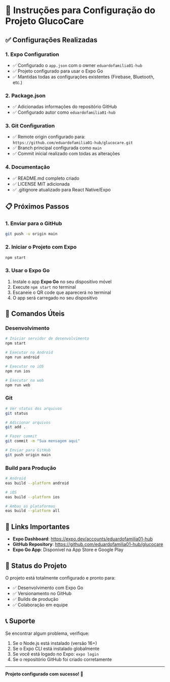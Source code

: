 # 🚀 Instruções para Configuração do Projeto GlucoCare

## ✅ Configurações Realizadas

### 1. Expo Configuration
- ✅ Configurado o `app.json` com o owner `eduardofamilia01-hub`
- ✅ Projeto configurado para usar o Expo Go
- ✅ Mantidas todas as configurações existentes (Firebase, Bluetooth, etc.)

### 2. Package.json
- ✅ Adicionadas informações do repositório GitHub
- ✅ Configurado autor como `eduardofamilia01-hub`

### 3. Git Configuration
- ✅ Remote origin configurado para: `https://github.com/eduardofamilia01-hub/glucocare.git`
- ✅ Branch principal configurada como `main`
- ✅ Commit inicial realizado com todas as alterações

### 4. Documentação
- ✅ README.md completo criado
- ✅ LICENSE MIT adicionada
- ✅ .gitignore atualizado para React Native/Expo

## 📋 Próximos Passos

### 1. Enviar para o GitHub
```bash
git push -u origin main
```

### 2. Iniciar o Projeto com Expo
```bash
npm start
```

### 3. Usar o Expo Go
1. Instale o app **Expo Go** no seu dispositivo móvel
2. Execute `npm start` no terminal
3. Escaneie o QR code que aparecerá no terminal
4. O app será carregado no seu dispositivo

## 🔧 Comandos Úteis

### Desenvolvimento
```bash
# Iniciar servidor de desenvolvimento
npm start

# Executar no Android
npm run android

# Executar no iOS
npm run ios

# Executar na web
npm run web
```

### Git
```bash
# Ver status dos arquivos
git status

# Adicionar arquivos
git add .

# Fazer commit
git commit -m "Sua mensagem aqui"

# Enviar para GitHub
git push origin main
```

### Build para Produção
```bash
# Android
eas build --platform android

# iOS
eas build --platform ios

# Ambas as plataformas
eas build --platform all
```

## 📱 Links Importantes

- **Expo Dashboard**: https://expo.dev/accounts/eduardofamilia01-hub
- **GitHub Repository**: https://github.com/eduardofamilia01-hub/glucocare
- **Expo Go App**: Disponível na App Store e Google Play

## 🎯 Status do Projeto

O projeto está totalmente configurado e pronto para:
- ✅ Desenvolvimento com Expo Go
- ✅ Versionamento no GitHub
- ✅ Builds de produção
- ✅ Colaboração em equipe

## 📞 Suporte

Se encontrar algum problema, verifique:
1. Se o Node.js está instalado (versão 16+)
2. Se o Expo CLI está instalado globalmente
3. Se você está logado no Expo: `expo login`
4. Se o repositório GitHub foi criado corretamente

---

**Projeto configurado com sucesso! 🎉**

